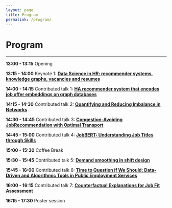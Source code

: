 ```yaml
---
layout: page
title: Program
permalink: /program/
---
```

# Program
---
**13:00 - 13:15** Opening

**13:15 - 14:00** Keynote 1: [__Data Science in HR: recommender systems, knowledge graphs, vacancies and resumes__]()

**14:00 - 14:15** Contributed talk 1: [__HA recommender system that encodes job offer embeddings on graph databases__]()

**14:15 - 14:30** Contributed talk 2: [__Quantifying and Reducing Imbalance in Networks__]()

**14:30 - 14:45** Contributed talk 3: [__Congestion-Avoiding JobRecommendation with Optimal Transport__]()

**14:45 - 15:00** Contributed talk 4: [__JobBERT: Understanding Job Titles through Skills__]()

**15:00 - 15:30** Coffee Break

**15:30 - 15:45** Contributed talk 5: [__Demand smoothing in shift design__]()

**15:45 - 16:00** Contributed talk 6: [__Time to Question if We Should: Data-Driven and Algorithmic Tools in Public Employment Services__]()

**16:00 - 16:15** Contributed talk 7: [__Counterfactual Explanations for Job Fit Assessment__]()

**16:15 - 17:30** Poster session
